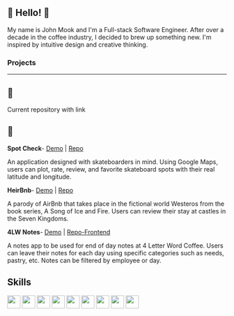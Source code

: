 
## 👋 Hello! 👋

My name is John Mook and I'm a Full-stack Software Engineer. After over a decade in the coffee industry, I decided to brew up something new. I'm inspired by intuitive design and creative thinking.

### Projects
<hr>

## 🌱

Current repository with link

## 🌳

__Spot Check__-
<a href="https://www.youtube.com/watch?v=QobCGprINfw&t=8s" >Demo</a> | <a href="https://github.com/jedwardmook/spot-check-app">Repo</a>

An application designed with skateboarders in mind. Using Google Maps, users can plot, rate, review, and favorite skateboard spots with their real latitude and longitude. 

__HeirBnb__-
<a href="https://www.youtube.com/watch?v=TOzLQ-lzTz8&t=4s" >Demo</a> | <a href="https://github.com/jedwardmook/phase-4-project">Repo</a>

A parody of AirBnb that takes place in the fictional world Westeros from the book series, A Song of Ice and Fire. Users can review their stay at castles in the Seven Kingdoms.

__4LW Notes__-
<a href="https://www.youtube.com/watch?v=--u0uSF--3I&t=13s" >Demo</a> | <a href="https://github.com/jedwardmook/phase-3-sinatra-react-project-frontend">Repo-Frontend</a>

A notes app to be used for end of day notes at 4 Letter Word Coffee. Users can leave their notes for each day using specific categories such as needs, pastry, etc. Notes can be filtered by employee or day.




## Skills
<div>
<img width="30px" src="https://cdn.jsdelivr.net/gh/devicons/devicon/icons/html5/html5-original.svg" />
<img width="30px" src="https://cdn.jsdelivr.net/gh/devicons/devicon/icons/css3/css3-plain.svg" />
<img width="30px" src="https://cdn.jsdelivr.net/gh/devicons/devicon/icons/javascript/javascript-plain.svg" />
<img width="30px" src="https://cdn.jsdelivr.net/gh/devicons/devicon/icons/react/react-original.svg" />
<img width="30px" src="https://cdn.jsdelivr.net/gh/devicons/devicon/icons/ruby/ruby-plain.svg" />
<img width="30px" src="https://cdn.jsdelivr.net/gh/devicons/devicon/icons/rails/rails-plain.svg" />
<img width="30px" src="https://cdn.jsdelivr.net/gh/devicons/devicon/icons/sass/sass-original.svg" />
<img width="30px" src="https://cdn.jsdelivr.net/gh/devicons/devicon/icons/illustrator/illustrator-line.svg" />
<img width="30px" src="https://cdn.jsdelivr.net/gh/devicons/devicon/icons/photoshop/photoshop-line.svg" />
</div>

<!--
**jedwardmook/jedwardmook** is a ✨ _special_ ✨ repository because its `README.md` (this file) appears on your GitHub profile.

Here are some ideas to get you started:

- 🔭 I’m currently working on ...
- 🌱 I’m currently learning ...
- 👯 I’m looking to collaborate on ...
- 🤔 I’m looking for help with ...
- 💬 Ask me about ...
- 📫 How to reach me: ...
- 😄 Pronouns: ...
- ⚡ Fun fact: ...
-->
